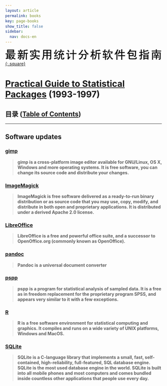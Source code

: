 ```yaml
---
layout: article
permalink: books
key: page-books
show_title: false
sidebar:
  nav: docs-en
---
```


[![](pgspname.svg){:.square}](https://jinghuazhao.github.io/book/pgsp.pdf)

# [Practical Guide to Statistical Packages](https://jinghuazhao.github.io/book/pgsp.pdf) (1993-1997)

## 目录 ([Table of Contents](https://jinghuazhao.github.io/iop/jinghua/pgsp/pgsp.html))

---

## Software updates

### [gimp](https://www.gimp.org/)

> **gimp is a cross-platform image editor available for GNU/Linux, OS X, Windows and more operating systems. It is free software, you can change its source code and distribute your changes.**

### [ImageMagick](https://imagemagick.org/index.php)

> **ImageMagick is free software delivered as a ready-to-run binary distribution or as source code that you may use, copy, modify, and distribute in both open and proprietary applications. It is distributed under a derived Apache 2.0 license.**

### [LibreOffice](https://www.libreoffice.org/)

> **LibreOffice is a free and powerful office suite, and a successor to OpenOffice.org (commonly known as OpenOffice).**

### [pandoc](https://pandoc.org/)

> **Pandoc is a universal document converter**

### [pspp](https://www.gnu.org/software/pspp/)

> **pspp is a program for statistical analysis of sampled data. It is a free as in freedom replacement for the proprietary program SPSS, and appears very similar to it with a few exceptions.**

### [R](https://www.r-project.org/) 

> **R is a free software environment for statistical computing and graphics. It compiles and runs on a wide variety of UNIX platforms, Windows and MacOS.**

### [SQLite](https://www.sqlite.org/index.html)

> **SQLite is a C-language library that implements a small, fast, self-contained, high-reliability, full-featured, SQL database engine. SQLite is the most used database engine in the world. SQLite is built into all mobile phones and most computers and comes bundled inside countless other applications that people use every day.**
